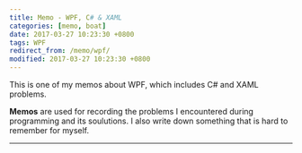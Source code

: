 ```yaml
---
title: Memo - WPF, C# & XAML
categories: [memo, boat]
date: 2017-03-27 10:23:30 +0800
tags: WPF
redirect_from: /memo/wpf/
modified: 2017-03-27 10:23:30 +0800
---
```


This is one of my memos about WPF, which includes C# and XAML problems. 

**Memos** are used for recording the problems I encountered during programming and its soulutions. I also write down something that is hard to remember for myself.

<!--shoreline-->
---
